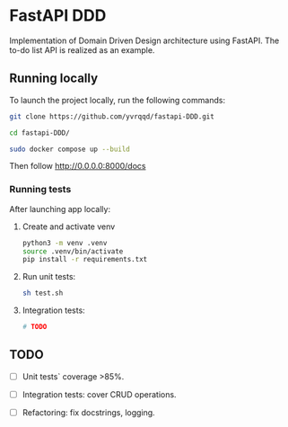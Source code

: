 # FastAPI DDD

Implementation of Domain Driven Design architecture using FastAPI.
The to-do list API is realized as an example.

## Running locally

To launch the project locally, run the following commands:

```bash
git clone https://github.com/yvrqqd/fastapi-DDD.git
```
```bash
cd fastapi-DDD/
```
```bash
sudo docker compose up --build
```

Then follow http://0.0.0.0:8000/docs

### Running tests

After launching app locally:

1. Create and activate venv
    ```bash
    python3 -m venv .venv
    source .venv/bin/activate
    pip install -r requirements.txt
    ```
2. Run unit tests:
    ```bash
    sh test.sh
    ```
3. Integration tests:
    ```bash
    # TODO
    ```

## TODO

- [ ] Unit tests` coverage >85%.
- [ ] Integration tests: cover CRUD operations.
- [ ] Refactoring: fix docstrings, logging.


